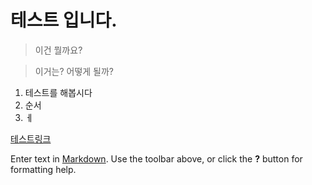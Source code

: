 테스트 입니다.
==========
> 이건 뭘까요?


> 이거는?
> 어떻게 될까?
1. 테스트를 해봅시다
2. 순서
3. ㅔ


[테스트링크](http://google.com)

Enter text in [Markdown](http://daringfireball.net/projects/markdown/). Use the toolbar above, or click the **?** button for formatting help.
